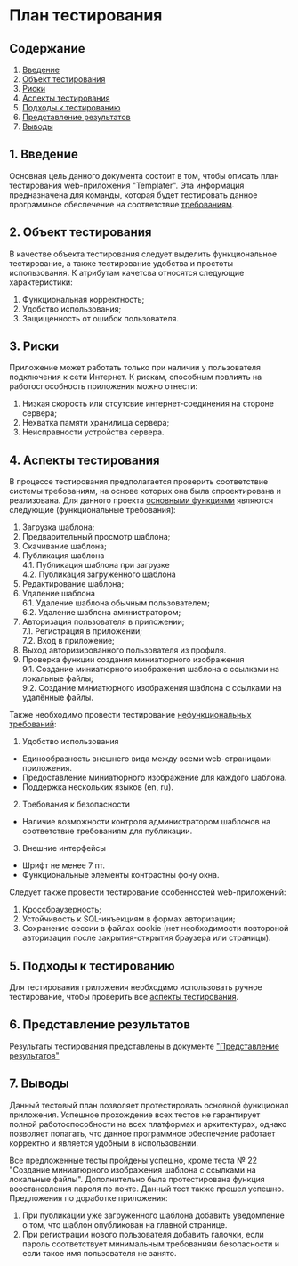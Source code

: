 # План тестирования
## Содержание
1. [Введение](#1-Введение)  
2. [Объект тестирования](#2-Объект-тестирования)  
3. [Риски](#3-Риски)  
4. [Аспекты тестирования](#4-Аспекты-тестирования)  
5. [Подходы к тестированию](#5-Подходы-к-тестированию)  
6. [Представление результатов](#6-Представление-результатов)  
7. [Выводы](#7-Выводы)
## 1. Введение
Основная цель данного документа состоит в том, чтобы описать план тестирования web-приложения "Templater". Эта информация предназначена для команды, которая будет тестировать данное программное обеспечение на соответствие [требованиям](../SRS.md).
## 2. Объект тестирования
В качестве объекта тестирования следует выделить функциональное тестирование, а также тестирование удобства и простоты использования. К атрибутам качетсва относятся следующие характеристики:  
1. Функциональная корректность;  
2. Удобство использования;  
3. Защищенность от ошибок пользователя.
## 3. Риски
Приложение может работать только при наличии у пользователя подключения к сети Интернет. К рискам, способным повлиять на работоспособность приложения можно отнести:
1. Низкая скорость или отсутсвие интернет-соединения на стороне сервера;  
2. Нехватка памяти хранилища сервера;  
3. Неисправности устройства сервера.
## 4. Аспекты тестирования
В процессе тестирования предполагается проверить соответствие системы требованиям, на основе которых она была спроектирована и реализована. Для данного проекта [основными функциями](../SRS.md#311-основные-функции) являются следующие (функциональные требования):  
1. Загрузка шаблона;  
2. Предварительный просмотр шаблона;  
3. Скачивание шаблона;  
4. Публикация шаблона  
4.1. Публикация шаблона при загрузке  
4.2. Публикация загруженного шаблона  
5. Редактирование шаблона;  
6. Удаление шаблона  
6.1. Удаление шаблона обычным пользователем;  
6.2. Удаление шаблона аминистратором;  
7. Авторизация пользователя в приложении;  
7.1. Регистрация в приложении;  
7.2. Вход в приложение;  
8. Выход авторизированного пользователя из профиля.
9. Проверка функции создания миниатюрного изображения  
9.1. Создание миниатюрного изображения шаблона с ссылками на локальные файлы;  
9.2. Создание миниатюрного изображения шаблона с ссылками на удалённые файлы.  

Также необходимо провести тестирование [нефункциональных требований](../SRS.md#32-нефункциональные-требования):
1. Удобство использования
* Единообразность внешнего вида между всеми web-страницами приложения.
* Предоставление миниатюрного изображение для каждого шаблона.
* Поддержка нескольких языков (en, ru).
2. Требования к безопасности
* Наличие возможности контроля администратором шаблонов на соответствие требованиям для публикации.
3. Внешние интерфейсы
* Шрифт не менее 7 пт.  
* Функциональные элементы контрастны фону окна.  

Следует также провести тестирование особенностей web-приложений:
1. Кроссбраузерность;
2. Устойчивость к SQL-инъекциям в формах авторизации;
3. Сохранение сессии в файлах cookie (нет необходимости повтороной авторизации после закрытия-открытия браузера или страницы).
## 5. Подходы к тестированию
Для тестирования приложения необходимо использовать ручное тестирование, чтобы проверить все [аспекты тестирования](#4-Аспекты-тестирования).
## 6. Представление результатов
Результаты тестирования представлены в документе ["Представление результатов"](TR.md)
## 7. Выводы
Данный тестовый план позволяет протестировать основной функционал приложения. Успешное прохождение всех тестов не гарантирует полной работоспособности на всех платформах и архитектурах, однако позволяет полагать, что данное программное обеспечение работает корректно и является удобным в использовании.

Все предложенные тесты пройдены успешно, кроме теста № 22 "Создание миниатюрного изображения шаблона с ссылками на локальные файлы". Дополнительно была протестирована функция воостановления пароля по почте. Данный тест также прошел успешно.
Предложения по доработке приложения: 
1. При публикации уже загруженного шаблона добавить уведомление о том, что шаблон опубликован на главной странице.
2. При регистрации нового пользователя добавить галочки, если пароль соответствует минимальным требованиям безопасности и если такое имя пользователя не занято.
